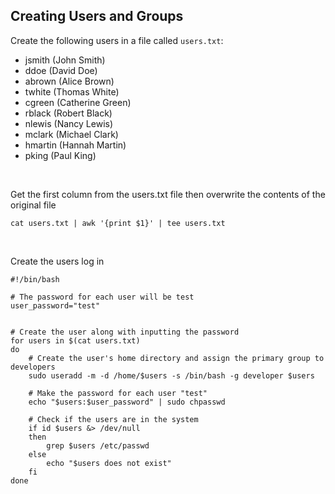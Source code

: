 ## Creating Users and Groups

Create the following users in a file called `users.txt`:
- jsmith (John Smith)
- ddoe (David Doe)
- abrown (Alice Brown)
- twhite (Thomas White)
- cgreen (Catherine Green)
- rblack (Robert Black)
- nlewis (Nancy Lewis)
- mclark (Michael Clark)
- hmartin (Hannah Martin)
- pking (Paul King)

<br>

Get the first column from the users.txt file then overwrite the contents of the original file
```
cat users.txt | awk '{print $1}' | tee users.txt
```

<br>

Create the users log in
```
#!/bin/bash

# The password for each user will be test
user_password="test"


# Create the user along with inputting the password
for users in $(cat users.txt)
do
    # Create the user's home directory and assign the primary group to developers
    sudo useradd -m -d /home/$users -s /bin/bash -g developer $users

    # Make the password for each user "test"
    echo "$users:$user_password" | sudo chpasswd

    # Check if the users are in the system
    if id $users &> /dev/null
    then
        grep $users /etc/passwd
    else
        echo "$users does not exist"
    fi
done
```

